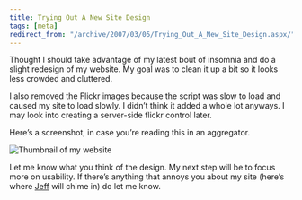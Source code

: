 ```yaml
---
title: Trying Out A New Site Design
tags: [meta]
redirect_from: "/archive/2007/03/05/Trying_Out_A_New_Site_Design.aspx/"
---
```


Thought I should take advantage of my latest bout of insomnia and do a
slight redesign of my website. My goal was to clean it up a bit so it
looks less crowded and cluttered.

I also removed the Flickr images because the script was slow to load and
caused my site to load slowly. I didn’t think it added a whole lot
anyways. I may look into creating a server-side flickr control later.

Here’s a screenshot, in case you’re reading this in an aggregator.

![Thumbnail of my
website](https://haacked.com/images/haacked_com/WindowsLiveWriter/TryingOutANewSiteDesign_237A/new-design%5B4%5D.png)

Let me know what you think of the design. My next step will be to focus
more on usability. If there’s anything that annoys you about my site
(here’s where [Jeff](http://codinghorror.com/blog/ "CodingHorror") will
chime in) do let me know.

